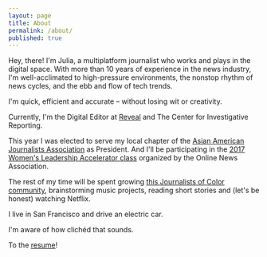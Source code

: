 ```yaml
---
layout: page
title: About
permalink: /about/
published: true
---
```


Hey, there! I'm Julia, a multiplatform journalist who works and plays in the digital space. With more than 10 years of experience in the news industry, I'm well-acclimated to high-pressure environments, the nonstop rhythm of news cycles, and the ebb and flow of tech trends.

I'm quick, efficient and accurate – without losing wit or creativity.

Currently, I'm the Digital Editor at [Reveal](https://www.revealnews.org/) and The Center for Investigative Reporting. 

This year I was elected to serve my local chapter of the [Asian American Journalists Association](http://www.aaja.org/) as President. And I'll be participating in the [2017 Women's Leadership Accelerator class](https://journalists.org/programs/womens-leadership-accelerator/2017-class/) organized by the Online News Association. 

The rest of my time will be spent growing [this Journalists of Color community](https://journalistsofcolor.us/), brainstorming music projects, reading short stories and (let's be honest) watching Netflix.

I live in San Francisco and drive an electric car. 

I'm aware of how clichéd that sounds.

To the [resume](/resume/)!
